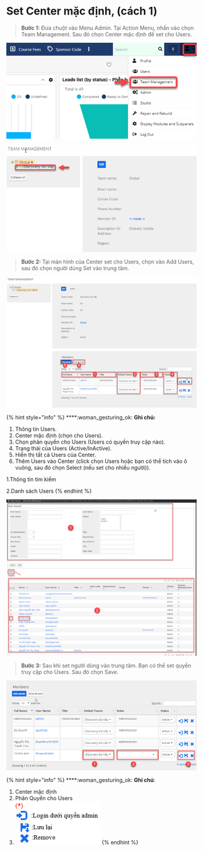# Set Center mặc định, (cách 1)

> **Bước 1:** Đưa chuột vào Menu Admin. Tại Action Menu, nhấn vào chọn Team Management. Sau đó chọn Center mặc định để set cho Users.

![](../../../.gitbook/assets/center1.png)

![](../../../.gitbook/assets/c12.png)

> **Bước 2:** Tại màn hình của Center set cho Users, chọn vào Add Users, sau đó chọn người dùng Set vào trung tâm.

![](../../../.gitbook/assets/c13.png)

{% hint style="info" %}
****:woman\_gesturing\_ok: **Ghi chú:**

1. Thông tin Users.
2. Center mặc định (chọn cho Users).
3. Chọn phân quyền cho Users (Users có quyền truy cập nào).
4. Trạng thái của Users (Active/InActive).
5. Hiển thị tất cả Users của Center.
6. Thêm Users vào Center (click chọn Users hoặc bạn có thể tích vào ô vuông, sau đó chọn Select (nếu set cho nhiều người)).

&#x20;                 1.Thông tin tìm kiếm

&#x20;                 2.Danh sách Users
{% endhint %}

![](../../../.gitbook/assets/c14.png)

> **Bước 3:** Sau khi set người dùng vào trung tâm. Bạn có thể set quyền truy cập cho Users. Sau đó chọn Save.

![](../../../.gitbook/assets/c15.png)

{% hint style="info" %}
****:woman\_gesturing\_ok: **Ghi chú**:

1. Center mặc định
2. Phân Quyền cho Users
3. &#x20;<img src="../../../.gitbook/assets/c16.png" alt="" data-size="original">&#x20;
{% endhint %}
